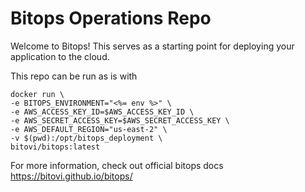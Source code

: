 # Bitops Operations Repo

Welcome to Bitops! This serves as a starting point for deploying your application to the cloud.

This repo can be run as is with
```
docker run \
-e BITOPS_ENVIRONMENT="<%= env %>" \
-e AWS_ACCESS_KEY_ID=$AWS_ACCESS_KEY_ID \
-e AWS_SECRET_ACCESS_KEY=$AWS_SECRET_ACCESS_KEY \
-e AWS_DEFAULT_REGION="us-east-2" \
-v $(pwd):/opt/bitops_deployment \
bitovi/bitops:latest
```

For more information, check out official bitops docs https://bitovi.github.io/bitops/

